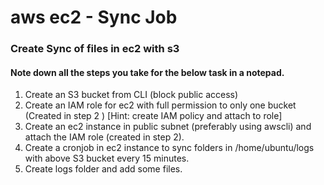 # aws ec2 - Sync Job

### Create Sync of files in ec2 with s3

#### Note down all the steps you take for the below task in a notepad. 

 1. Create an S3 bucket from CLI (block public access)
 2. Create an IAM role for ec2 with full permission to only one bucket (Created in step 2 ) [Hint: create IAM policy and attach to role]
 3. Create an ec2 instance in public subnet (preferably using awscli) and attach the IAM role (created in step 2). 
 4. Create a cronjob in ec2 instance to sync folders in /home/ubuntu/logs with above S3 bucket every 15 minutes.
 5.  Create logs folder and add some files.
